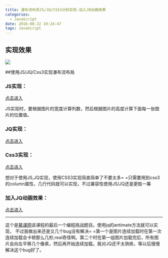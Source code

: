 ```yaml
---
title: 瀑布流布局JS/JQ/CSS3分别实现-加入JQ动画效果
categories:
  - JavaScript
date: 2016-08-22 19:24:47  
tags: JavaScript
---
```

## 实现效果

![](http://e.zohar.com.cn/imooc/%E7%80%91%E5%B8%83%E6%B5%81%E5%B8%83%E5%B1%80/img/sc.png)

##使用JS/JQ/Css3实现瀑布流布局

<!--more-->
### JS实现：

[点击进入](http://e.zohar.com.cn/imooc/%E7%80%91%E5%B8%83%E6%B5%81%E5%B8%83%E5%B1%80/index.html)

JS实现时，要根据图片的宽度计算列数，然后根据图片的高度计算下面每一张图片的位置值。

### JQ实现：

[点击进入](http://e.zohar.com.cn/imooc/%E7%80%91%E5%B8%83%E6%B5%81%E5%B8%83%E5%B1%80/index_jq.html)

### Css3实现：

[点击进入](http://e.zohar.com.cn/imooc/%E7%80%91%E5%B8%83%E6%B5%81%E5%B8%83%E5%B1%80/html_css.html)

想对于使用JS,JQ实现，使用CSS3实现简直简单了不要太多= =只需要用到css3的column属性，几行代码就可以实现，不过兼容性使用JS/JQ还是更胜一筹

### 加入JQ动画效果：

[点击进入](http://e.zohar.com.cn/imooc/%E7%80%91%E5%B8%83%E6%B5%81%E5%B8%83%E5%B1%80/index_antimate.html)

***
这个是[慕课网](http://www.imooc.com)该课程的最后一个编程挑战题目。使用jq的antimate方法就可以实现，
    不过我做出来还是又几个bug没有解决= =第一个是图片连续加载时在第一次连续加载会卡顿那么几秒,real奇怪啊。第二个时在第一组图片加载完后，所有图片会向左平移几个像素，然后再开始连续加载。我对JQ还不太熟练，等以后慢慢解决这个bug好了。